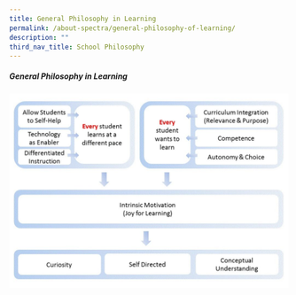 ```yaml
---
title: General Philosophy in Learning
permalink: /about-spectra/general-philosophy-of-learning/
description: ""
third_nav_title: School Philosophy
---
```

##### **General Philosophy in Learning**
![chart](/images/chart-1024x712.jpg)
